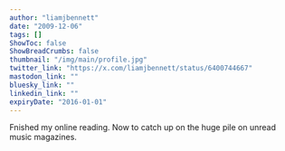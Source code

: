 ```yaml
---
author: "liamjbennett"
date: "2009-12-06"
tags: []
ShowToc: false
ShowBreadCrumbs: false
thumbnail: "/img/main/profile.jpg"
twitter_link: "https://x.com/liamjbennett/status/6400744667"
mastodon_link: ""
bluesky_link: ""
linkedin_link: ""
expiryDate: "2016-01-01"
---
```


Fnished my online reading. Now to catch up on the huge pile on unread music magazines.

